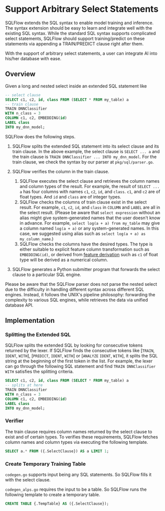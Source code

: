 # Support Arbitrary Select Statements

SQLFlow extends the SQL syntax to enable model training and inference. The syntax extension should be easy to learn and integrate well with the existing SQL syntax. While the standard SQL syntax supports complicated select statements, SQLFlow should support training/predict on these statements via appending a TRAIN/PREDICT clause right after them.

With the support of arbitrary select statements, a user can integrate AI into his/her database with ease.

## Overview

Given a long and nested select inside an extended SQL statement like

```sql
-- select clause
SELECT c1, c2, id, class FROM (SELECT * FROM my_table) a
-- train clause
TRAIN DNNClassifier
WITH n_class = 3
COLUMN c1, c2, EMBEDDING(id)
LABEL class
INTO my_dnn_model;
```

SQLFlow does the following steps.

1. SQLFlow splits the extended SQL statement into its select clause and its train clause. In the above example, the select clause is `SELECT ... a` and the train clause is `TRAIN DNNClassifier ... INTO my_dnn_model`. For the train clause, we check the syntax by our parser at `pkg/sql/parser.go`.

1. SQLFlow verifies the column in the train clause.
    1. SQLFlow executes the select clause and retrieves the column names and column types of the result. For example, the result of `SELECT ... a` has four columns with names `c1`, `c2`, `id`, and `class`. `c1`, and `c2` are of float types. And `id` and `class` are of integer types.
    1. SQLFlow checks the columns of train clause exist in the select result. For example, `c1`, `c2`, `id`, and `class` in `COLUMN` and `LABEL` are all in the select result. (Please be aware that `select expression` without an alias might give system-generated names that the user doesn't know in advance. For example, `select log(a + a) from my_table` may give a column named `log(a + a)` or any system-generated names. In this case, we suggested using alias such as `select log(a + a) as my_column_name`.)
    1. SQLFlow checks the columns have the desired types. The type is either suitable to explicit feature column transformation such as `EMBEDDING(id)`, or derived from [feature derivation](design_feature_derivation.md) such as `c1` of float type will be derived as a numerical column.

1. SQLFlow generates a Python submitter program that forwards the select clause to a particular SQL engine.

Please be aware that the SQLFlow parser does not parse the nested select due to the difficulty in handling different syntax across different SQL engines. Instead, it follows the UNIX's pipeline philosophy: forwarding the complexity to various SQL engines, while retrieves the data via unified database API.

## Implementation

### Splitting the Extended SQL

SQLFlow splits the extended SQL by looking for consecutive tokens returned by the lexer. If SQLFlow finds the consecutive tokens like [`TRAIN`, `IDENT`, `WITH`], [`PREDICT`, `IDENT`, `WITH`] or [`ANALYZE` `IDENT`, `WITH`], it splits the SQL string at the beginning of the first token in the list. For example, the lexer can go through the following SQL statement and find `TRAIN DNNClassifier WITH` satisfies the splitting criteria.

```sql
SELECT c1, c2, id, class FROM (SELECT * FROM my_table) a
-- splits at here
TRAIN DNNClassifier
WITH n_class = 3
COLUMN c1, c2, EMBEDDING(id)
LABEL class
INTO my_dnn_model;
```

### Verifier

The train clause requires column names returned by the select clause to exist and of certain types. To verifies these requirements, SQLFlow fetches column names and column types via executing the following template.

```SQL
SELECT a.* FROM ({.SelectClause}) AS a LIMIT 1;
```

### Create Temporary Training Table

`codegen.go` supports input being any SQL statements. So SQLFlow fills it with the select clause.

`codegen_alps.go` requires the input to be a table. So SQLFlow runs the following template to create a temporary table.

```SQL
CREATE TABLE {.TempTable} AS ({.SelectClause});
```
